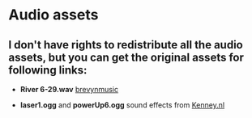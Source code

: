 # Audio assets

## I don't have rights to redistribute all the audio assets, but you can get the original assets for following links:

- **River 6-29.wav** [brevynmusic](https://brevynmusic.itch.io/short-circuits-energetic-8-bit)

- **laser1.ogg** and **powerUp6.ogg** sound effects from [Kenney.nl](https://www.kenney.nl/assets/digital-audio)
